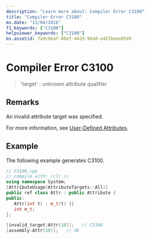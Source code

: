 ```yaml
---
description: "Learn more about: Compiler Error C3100"
title: "Compiler Error C3100"
ms.date: "11/04/2016"
f1_keywords: ["C3100"]
helpviewer_keywords: ["C3100"]
ms.assetid: 7a9c9eaf-08ef-442d-94a0-e457beee8549
---
```

# Compiler Error C3100

> 'target' : unknown attribute qualifier

## Remarks

An invalid attribute target was specified.

For more information, see [User-Defined Attributes](../../extensions/user-defined-attributes-cpp-component-extensions.md).

## Example

The following example generates C3100.

```cpp
// C3100.cpp
// compile with: /clr /c
using namespace System;
[AttributeUsage(AttributeTargets::All)]
public ref class Attr : public Attribute {
public:
   Attr(int t) : m_t(t) {}
   int m_t;
};

[invalid_target:Attr(10)];   // C3100
[assembly:Attr(10)];   // OK
```
